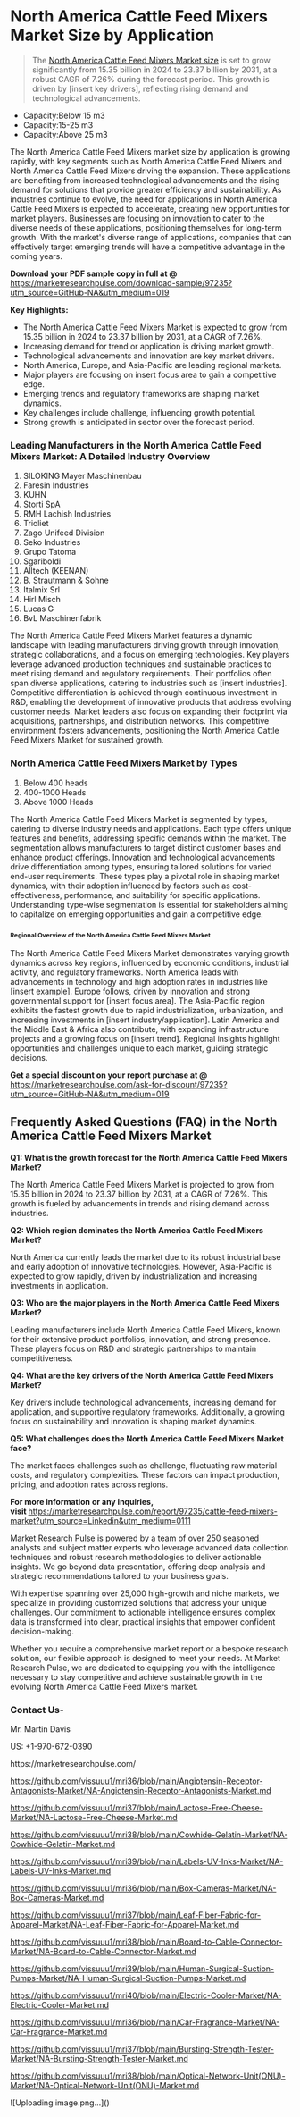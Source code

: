 <h1>North America Cattle Feed Mixers Market&nbsp;Size by Application</h1><blockquote><p>The <a href="https://marketresearchpulse.com/download-sample/97235?utm_source=GitHub-NA&amp;utm_medium=019">North America Cattle Feed Mixers Market size</a> is set to grow significantly from 15.35 billion in 2024 to 23.37 billion by 2031, at a robust CAGR of 7.26% during the forecast period. This growth is driven by [insert key drivers], reflecting rising demand and technological advancements.</p></blockquote><ul><li>Capacity:Below 15 m3<li> Capacity:15-25 m3<li> Capacity:Above 25 m3</li></ul><p>The North America Cattle Feed Mixers market size by application is growing rapidly, with key segments such as North America Cattle Feed Mixers and North America Cattle Feed Mixers driving the expansion. These applications are benefiting from increased technological advancements and the rising demand for solutions that provide greater efficiency and sustainability. As industries continue to evolve, the need for applications in North America Cattle Feed Mixers is expected to accelerate, creating new opportunities for market players. Businesses are focusing on innovation to cater to the diverse needs of these applications, positioning themselves for long-term growth. With the market's diverse range of applications, companies that can effectively target emerging trends will have a competitive advantage in the coming years.</p><p><strong>Download your PDF sample copy in full at @ </strong><a href="https://marketresearchpulse.com/download-sample/97235?utm_source=GitHub-NA&amp;utm_medium=019">https://marketresearchpulse.com/download-sample/97235?utm_source=GitHub-NA&amp;utm_medium=019</a></p><p><strong>Key Highlights: </strong></p><ul><li>The North America Cattle Feed Mixers Market is expected to grow from 15.35 billion in 2024 to 23.37 billion by 2031, at a CAGR of 7.26%.</li><li>Increasing demand for trend or application is driving market growth.</li><li>Technological advancements and innovation are key market drivers.</li><li>North America, Europe, and Asia-Pacific are leading regional markets.</li><li>Major players are focusing on insert focus area to gain a competitive edge.</li><li>Emerging trends and regulatory frameworks are shaping market dynamics.</li><li>Key challenges include challenge, influencing growth potential.</li><li>Strong growth is anticipated in sector over the forecast period.</li></ul><h3>Leading Manufacturers in the North America Cattle Feed Mixers Market: A Detailed Industry Overview</h3><ol><li>SILOKING Mayer Maschinenbau</li><li>Faresin Industries</li><li>KUHN</li><li>Storti SpA</li><li>RMH Lachish Industries</li><li>Trioliet</li><li>Zago Unifeed Division</li><li>Seko Industries</li><li>Grupo Tatoma</li><li>Sgariboldi</li><li>Alltech (KEENAN)</li><li>B. Strautmann & Sohne</li><li>Italmix Srl</li><li>Hirl Misch</li><li>Lucas G</li><li>BvL Maschinenfabrik</li></ol><div class="flex max-w-full flex-col flex-grow"><div class="min-h-8 text-message flex w-full flex-col items-end gap-2 whitespace-normal break-words [.text-message+&amp;]:mt-5" dir="auto" data-message-author-role="assistant" data-message-id="fd8432e4-4910-450d-b182-61b7bfb0a01f" data-message-model-slug="gpt-4o"><div class="flex w-full flex-col gap-1 empty:hidden first:pt-[3px]"><div class="markdown prose w-full break-words dark:prose-invert light"><p>The North America Cattle Feed Mixers Market features a dynamic landscape with leading manufacturers driving growth through innovation, strategic collaborations, and a focus on emerging technologies. Key players leverage advanced production techniques and sustainable practices to meet rising demand and regulatory requirements. Their portfolios often span diverse applications, catering to industries such as [insert industries]. Competitive differentiation is achieved through continuous investment in R&amp;D, enabling the development of innovative products that address evolving customer needs. Market leaders also focus on expanding their footprint via acquisitions, partnerships, and distribution networks. This competitive environment fosters advancements, positioning the North America Cattle Feed Mixers Market for sustained growth.</p></div></div></div></div><h3>North America Cattle Feed Mixers Market by Types</h3><ol><li>Below 400 heads<li> 400-1000 Heads<li> Above 1000 Heads</li></ol><div class="flex max-w-full flex-col flex-grow"><div class="min-h-8 text-message flex w-full flex-col items-end gap-2 whitespace-normal break-words [.text-message+&amp;]:mt-5" dir="auto" data-message-author-role="assistant" data-message-id="084470be-0bb7-4664-bddf-5156b4f41249" data-message-model-slug="gpt-4o-mini"><div class="flex w-full flex-col gap-1 empty:hidden first:pt-[3px]"><div class="markdown prose w-full break-words dark:prose-invert light"><p>The North America Cattle Feed Mixers Market is segmented by types, catering to diverse industry needs and applications. Each type offers unique features and benefits, addressing specific demands within the market. The segmentation allows manufacturers to target distinct customer bases and enhance product offerings. Innovation and technological advancements drive differentiation among types, ensuring tailored solutions for varied end-user requirements. These types play a pivotal role in shaping market dynamics, with their adoption influenced by factors such as cost-effectiveness, performance, and suitability for specific applications. Understanding type-wise segmentation is essential for stakeholders aiming to capitalize on emerging opportunities and gain a competitive edge.</p></div></div></div></div><h3><span style="font-size: 11px;">Regional Overview of the North America Cattle Feed Mixers Market</span></h3><div class="flex max-w-full flex-col flex-grow"><div class="min-h-8 text-message flex w-full flex-col items-end gap-2 whitespace-normal break-words [.text-message+&amp;]:mt-5" dir="auto" data-message-author-role="assistant" data-message-id="e9038762-ce64-4e30-91c9-9bd413514231" data-message-model-slug="gpt-4o-mini"><div class="flex w-full flex-col gap-1 empty:hidden first:pt-[3px]"><div class="markdown prose w-full break-words dark:prose-invert light"><p>The North America Cattle Feed Mixers Market demonstrates varying growth dynamics across key regions, influenced by economic conditions, industrial activity, and regulatory frameworks. North America leads with advancements in technology and high adoption rates in industries like [insert example]. Europe follows, driven by innovation and strong governmental support for [insert focus area]. The Asia-Pacific region exhibits the fastest growth due to rapid industrialization, urbanization, and increasing investments in [insert industry/application]. Latin America and the Middle East &amp; Africa also contribute, with expanding infrastructure projects and a growing focus on [insert trend]. Regional insights highlight opportunities and challenges unique to each market, guiding strategic decisions.</p></div></div></div></div><p><strong>Get a special discount on your report purchase at @ </strong><a href="https://marketresearchpulse.com/ask-for-discount/97235?utm_source=GitHub-NA&amp;utm_medium=019">https://marketresearchpulse.com/ask-for-discount/97235?utm_source=GitHub-NA&amp;utm_medium=019</a></p><h2>Frequently Asked Questions (FAQ) in the North America Cattle Feed Mixers Market</h2><p><strong>Q1: What is the growth forecast for the North America Cattle Feed Mixers Market?</strong></p><p>The North America Cattle Feed Mixers Market is projected to grow from 15.35 billion in 2024 to 23.37 billion by 2031, at a CAGR of 7.26%. This growth is fueled by advancements in trends and rising demand across industries.</p><p><strong>Q2: Which region dominates the North America Cattle Feed Mixers Market?</strong></p><p>North America currently leads the market due to its robust industrial base and early adoption of innovative technologies. However, Asia-Pacific is expected to grow rapidly, driven by industrialization and increasing investments in application.</p><p><strong>Q3: Who are the major players in the North America Cattle Feed Mixers Market?</strong></p><p>Leading manufacturers include North America Cattle Feed Mixers, known for their extensive product portfolios, innovation, and strong presence. These players focus on R&amp;D and strategic partnerships to maintain competitiveness.</p><p><strong>Q4: What are the key drivers of the North America Cattle Feed Mixers Market?</strong></p><p>Key drivers include technological advancements, increasing demand for application, and supportive regulatory frameworks. Additionally, a growing focus on sustainability and innovation is shaping market dynamics.</p><p><strong>Q5: What challenges does the North America Cattle Feed Mixers Market face?</strong></p><p>The market faces challenges such as challenge, fluctuating raw material costs, and regulatory complexities. These factors can impact production, pricing, and adoption rates across regions.</p><p><strong>For more information or any inquiries, visit&nbsp;</strong><a href="https://marketresearchpulse.com/report/97235/cattle-feed-mixers-market?utm_source=Linkedin&utm_medium=0111">https://marketresearchpulse.com/report/97235/cattle-feed-mixers-market?utm_source=Linkedin&utm_medium=0111</a></p><p>Market Research Pulse is powered by a team of over 250 seasoned analysts and subject matter experts who leverage advanced data collection techniques and robust research methodologies to deliver actionable insights. We go beyond data presentation, offering deep analysis and strategic recommendations tailored to your business goals.</p><p>With expertise spanning over 25,000 high-growth and niche markets, we specialize in providing customized solutions that address your unique challenges. Our commitment to actionable intelligence ensures complex data is transformed into clear, practical insights that empower confident decision-making.</p><p>Whether you require a comprehensive market report or a bespoke research solution, our flexible approach is designed to meet your needs. At Market Research Pulse, we are dedicated to equipping you with the intelligence necessary to stay competitive and achieve sustainable growth in the evolving North America Cattle Feed Mixers market.</p><h3><strong>Contact Us-</strong></h3><p>Mr. Martin Davis</p><p>US: +1-970-672-0390</p><p>https://marketresearchpulse.com/</p><p><a href="https://github.com/vissuuu1/mri36/blob/main/Angiotensin-Receptor-Antagonists-Market/NA-Angiotensin-Receptor-Antagonists-Market.md">https://github.com/vissuuu1/mri36/blob/main/Angiotensin-Receptor-Antagonists-Market/NA-Angiotensin-Receptor-Antagonists-Market.md</a></p><p><a href="https://github.com/vissuuu1/mri37/blob/main/Lactose-Free-Cheese-Market/NA-Lactose-Free-Cheese-Market.md">https://github.com/vissuuu1/mri37/blob/main/Lactose-Free-Cheese-Market/NA-Lactose-Free-Cheese-Market.md</a></p><p><a href="https://github.com/vissuuu1/mri38/blob/main/Cowhide-Gelatin-Market/NA-Cowhide-Gelatin-Market.md">https://github.com/vissuuu1/mri38/blob/main/Cowhide-Gelatin-Market/NA-Cowhide-Gelatin-Market.md</a></p><p><a href="https://github.com/vissuuu1/mri39/blob/main/Labels-UV-Inks-Market/NA-Labels-UV-Inks-Market.md">https://github.com/vissuuu1/mri39/blob/main/Labels-UV-Inks-Market/NA-Labels-UV-Inks-Market.md</a></p><p><a href="https://github.com/vissuuu1/mri36/blob/main/Box-Cameras-Market/NA-Box-Cameras-Market.md">https://github.com/vissuuu1/mri36/blob/main/Box-Cameras-Market/NA-Box-Cameras-Market.md</a></p><p><a href="https://github.com/vissuuu1/mri37/blob/main/Leaf-Fiber-Fabric-for-Apparel-Market/NA-Leaf-Fiber-Fabric-for-Apparel-Market.md">https://github.com/vissuuu1/mri37/blob/main/Leaf-Fiber-Fabric-for-Apparel-Market/NA-Leaf-Fiber-Fabric-for-Apparel-Market.md</a></p><p><a href="https://github.com/vissuuu1/mri38/blob/main/Board-to-Cable-Connector-Market/NA-Board-to-Cable-Connector-Market.md">https://github.com/vissuuu1/mri38/blob/main/Board-to-Cable-Connector-Market/NA-Board-to-Cable-Connector-Market.md</a></p><p><a href="https://github.com/vissuuu1/mri39/blob/main/Human-Surgical-Suction-Pumps-Market/NA-Human-Surgical-Suction-Pumps-Market.md">https://github.com/vissuuu1/mri39/blob/main/Human-Surgical-Suction-Pumps-Market/NA-Human-Surgical-Suction-Pumps-Market.md</a></p><p><a href="https://github.com/vissuuu1/mri40/blob/main/Electric-Cooler-Market/NA-Electric-Cooler-Market.md">https://github.com/vissuuu1/mri40/blob/main/Electric-Cooler-Market/NA-Electric-Cooler-Market.md</a></p><p><a href="https://github.com/vissuuu1/mri36/blob/main/Car-Fragrance-Market/NA-Car-Fragrance-Market.md">https://github.com/vissuuu1/mri36/blob/main/Car-Fragrance-Market/NA-Car-Fragrance-Market.md</a></p><p><a href="https://github.com/vissuuu1/mri37/blob/main/Bursting-Strength-Tester-Market/NA-Bursting-Strength-Tester-Market.md">https://github.com/vissuuu1/mri37/blob/main/Bursting-Strength-Tester-Market/NA-Bursting-Strength-Tester-Market.md</a></p><p><a href="https://github.com/vissuuu1/mri38/blob/main/Optical-Network-Unit(ONU)-Market/NA-Optical-Network-Unit(ONU)-Market.md">https://github.com/vissuuu1/mri38/blob/main/Optical-Network-Unit(ONU)-Market/NA-Optical-Network-Unit(ONU)-Market.md</a></p>
![Uploading image.png…]()
